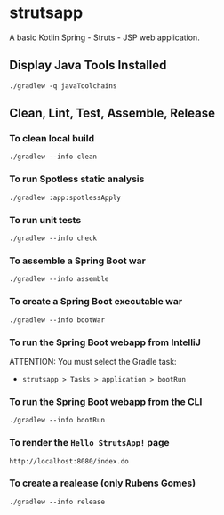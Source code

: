 # strutsapp
A basic Kotlin Spring - Struts - JSP web application.

## Display Java Tools Installed

```shell
./gradlew -q javaToolchains
```

## Clean, Lint, Test, Assemble, Release

### To clean local build

```shell
./gradlew --info clean
```

### To run Spotless static analysis

```shell
./gradlew :app:spotlessApply
```

### To run unit tests

```shell
./gradlew --info check
```

### To assemble a Spring Boot war

```shell
./gradlew --info assemble
```

### To create a Spring Boot executable war

```shell
./gradlew --info bootWar
```

### To run the Spring Boot webapp from IntelliJ

ATTENTION: You must select the Gradle task:
- `strutsapp > Tasks > application > bootRun`

### To run the Spring Boot webapp from the CLI

```shell
./gradlew --info bootRun
```

### To render the `Hello StrutsApp!` page

```http request
http://localhost:8080/index.do
```

### To create a realease (only Rubens Gomes)

```shell
./gradlew --info release
```
